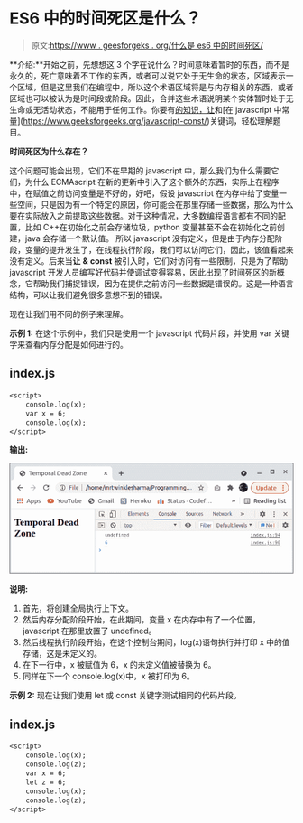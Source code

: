 # ES6 中的时间死区是什么？

> 原文:[https://www . geesforgeks . org/什么是 es6 中的时间死区/](https://www.geeksforgeeks.org/what-is-the-temporal-dead-zone-in-es6/)

**介绍:**开始之前，先想想这 3 个字在说什么？时间意味着暂时的东西，而不是永久的，死亡意味着不工作的东西，或者可以说它处于无生命的状态，区域表示一个区域，但是这里我们在编程中，所以这个术语区域将是与内存相关的东西，或者区域也可以被认为是时间段或阶段。因此，合并这些术语说明某个实体暂时处于无生命或无活动状态，不能用于任何工作。你要有[的知识，让](https://www.geeksforgeeks.org/javascript-let/#:~:text=let%20is%20a%20keyword%20used,to%20declare%20variables%20in%20javascript.)和[在 javascript 中常量](https://www.geeksforgeeks.org/javascript-const/)关键词，轻松理解题目。

**时间死区为什么存在？**

这个问题可能会出现，它们不在早期的 javascript 中，那么我们为什么需要它们，为什么 ECMAscript 在新的更新中引入了这个额外的东西，实际上在程序中，在赋值之前访问变量是不好的，好吧，假设 javascript 在内存中给了变量一些空间，只是因为有一个特定的原因，你可能会在那里存储一些数据，那么为什么要在实际放入之前提取这些数据。对于这种情况，大多数编程语言都有不同的配置，比如 C++在初始化之前会存储垃圾，python 变量甚至不会在初始化之前创建，java 会存储一个默认值。
所以 javascript 没有定义，但是由于内存分配阶段，变量的提升发生了，在线程执行阶段，我们可以访问它们，因此，该值看起来没有定义。后来当**让** **&** **const** 被引入时，它们对访问有一些限制，只是为了帮助 javascript 开发人员编写好代码并使调试变得容易，因此出现了时间死区的新概念，它帮助我们捕捉错误，因为在提供之前访问一些数据是错误的。这是一种语言结构，可以让我们避免很多意想不到的错误。

现在让我们用不同的例子来理解。

**示例 1:** 在这个示例中，我们只是使用一个 javascript 代码片段，并使用 var 关键字来查看内存分配是如何进行的。

## index.js

```
<script>
    console.log(x);
    var x = 6;
    console.log(x);
</script>
```

**输出:**

![](img/fed0670e84a55565a7cc160414223382.png)

**说明:**

1.  首先，将创建全局执行上下文。
2.  然后内存分配阶段开始，在此期间，变量 x 在内存中有了一个位置，javascript 在那里放置了 undefined。
3.  然后线程执行阶段开始，在这个控制台期间，log(x)语句执行并打印 x 中的值存储，这是未定义的。
4.  在下一行中，x 被赋值为 6，x 的未定义值被替换为 6。
5.  同样在下一个 console.log(x)中，x 被打印为 6。

**示例 2:** 现在让我们使用 let 或 const 关键字测试相同的代码片段。

## index.js

```
<script>
    console.log(x);
    console.log(z);
    var x = 6;
    let z = 6;
    console.log(x);
    console.log(z);
</script>
```